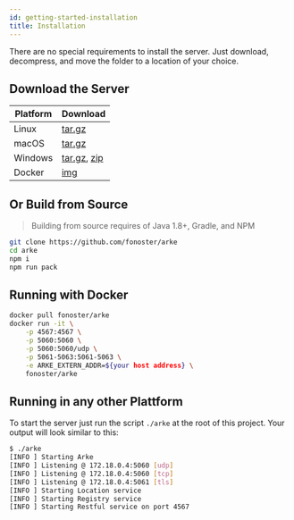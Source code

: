 ```yaml
---
id: getting-started-installation
title: Installation
---
```


There are no special requirements to install the server. Just download, decompress, and move the folder to a location of your choice.

## Download the Server

| Platform | Download |
| -- | -- |
| Linux | [tar.gz](https://github.com/fonoster/arke/releases/download/1.0.0-M6/arke-1.0.0-M6_linux-x64_bin.tar.gz) |  
| macOS | [tar.gz](https://github.com/fonoster/arke/releases/download/1.0.0-M6/arke-1.0.0-M6_osx-x64_bin.tar.gz) |  
| Windows | [tar.gz](https://github.com/fonoster/arke/releases/download/1.0.0-M6/arke-1.0.0-M6_windows-x64_bin.tar.gz), [zip](https://github.com/fonoster/arke/releases/download/1.0.0-M6/arke-1.0.0-M6_windows-x64_bin.zip) |  
| Docker | [img](https://hub.docker.com/r/fonoster/arke/) |  

## Or Build from Source

> Building from source requires of Java 1.8+, Gradle, and NPM

```bash
git clone https://github.com/fonoster/arke
cd arke
npm i
npm run pack
```

## Running with Docker

```bash
docker pull fonoster/arke
docker run -it \
    -p 4567:4567 \
    -p 5060:5060 \
    -p 5060:5060/udp \
    -p 5061-5063:5061-5063 \
    -e ARKE_EXTERN_ADDR=${your host address} \
    fonoster/arke
```

## Running in any other Plattform

To start the server just run the script `./arke` at the root of this
project. Your output will look similar to this:

```bash
$ ./arke
[INFO ] Starting Arke
[INFO ] Listening @ 172.18.0.4:5060 [udp]
[INFO ] Listening @ 172.18.0.4:5060 [tcp]
[INFO ] Listening @ 172.18.0.4:5061 [tls]
[INFO ] Starting Location service
[INFO ] Starting Registry service
[INFO ] Starting Restful service on port 4567
```
